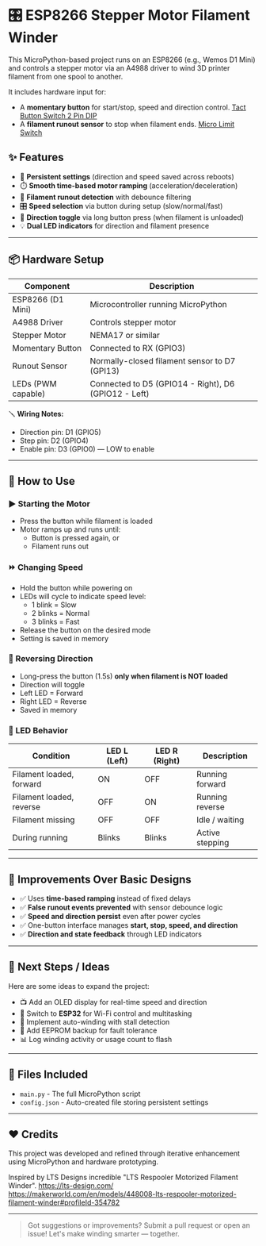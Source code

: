 # 🎛️ ESP8266 Stepper Motor Filament Winder

This MicroPython-based project runs on an ESP8266 (e.g., Wemos D1 Mini) and controls a stepper motor via an A4988 driver to wind 3D printer filament from one spool to another.

It includes hardware input for:
- A **momentary button** for start/stop, speed and direction control. [Tact Button Switch 2 Pin DIP](https://amzn.eu/d/8XbbaUR)
- A **filament runout sensor** to stop when filament ends. [Micro Limit Switch](https://amzn.eu/d/gJHNqDW)

## ✨ Features

- 🧠 **Persistent settings** (direction and speed saved across reboots)
- ⏱️ **Smooth time-based motor ramping** (acceleration/deceleration)
- 🧵 **Filament runout detection** with debounce filtering
- 🎛️ **Speed selection** via button during setup (slow/normal/fast)
- 🔁 **Direction toggle** via long button press (when filament is unloaded)
- 💡 **Dual LED indicators** for direction and filament presence

---

## 📦 Hardware Setup

| Component            | Description                        |
|---------------------|------------------------------------|
| ESP8266 (D1 Mini)    | Microcontroller running MicroPython |
| A4988 Driver        | Controls stepper motor             |
| Stepper Motor       | NEMA17 or similar                  |
| Momentary Button    | Connected to RX (GPIO3)          |
| Runout Sensor       | Normally-closed filament sensor to D7 (GPI13) |
| LEDs (PWM capable)  | Connected to D5 (GPIO14 - Right), D6 (GPIO12 - Left) |

🪛 **Wiring Notes:**
- Direction pin: D1 (GPIO5)
- Step pin: D2 (GPIO4)
- Enable pin: D3 (GPIO0) — LOW to enable

---

## 🔧 How to Use

### ▶️ Starting the Motor
- Press the button while filament is loaded
- Motor ramps up and runs until:
  - Button is pressed again, or
  - Filament runs out

### ⏩ Changing Speed
- Hold the button while powering on
- LEDs will cycle to indicate speed level:
  - 1 blink = Slow
  - 2 blinks = Normal
  - 3 blinks = Fast
- Release the button on the desired mode
- Setting is saved in memory

### 🔁 Reversing Direction
- Long-press the button (1.5s) **only when filament is NOT loaded**
- Direction will toggle
- Left LED = Forward
- Right LED = Reverse
- Saved in memory

### 🔦 LED Behavior

| Condition                | LED L (Left) | LED R (Right) | Description         |
|-------------------------|--------------|----------------|---------------------|
| Filament loaded, forward | ON           | OFF           | Running forward     |
| Filament loaded, reverse | OFF          | ON            | Running reverse     |
| Filament missing         | OFF          | OFF           | Idle / waiting      |
| During running           | Blinks       | Blinks        | Active stepping     |

---

## 🧠 Improvements Over Basic Designs

- ✅ Uses **time-based ramping** instead of fixed delays
- ✅ **False runout events prevented** with sensor debounce logic
- ✅ **Speed and direction persist** even after power cycles
- ✅ One-button interface manages **start, stop, speed, and direction**
- ✅ **Direction and state feedback** through LED indicators

---

## 🚧 Next Steps / Ideas

Here are some ideas to expand the project:
- 📺 Add an OLED display for real-time speed and direction
- 📶 Switch to **ESP32** for Wi-Fi control and multitasking
- 🔁 Implement auto-winding with stall detection
- 🧠 Add EEPROM backup for fault tolerance
- 📊 Log winding activity or usage count to flash

---

## 📁 Files Included

- `main.py` - The full MicroPython script
- `config.json` - Auto-created file storing persistent settings

---

## ❤️ Credits

This project was developed and refined through iterative enhancement using MicroPython and hardware prototyping.

Inspired by LTS Designs incredible "LTS Respooler Motorized Filament Winder".
https://lts-design.com/
https://makerworld.com/en/models/448008-lts-respooler-motorized-filament-winder#profileId-354782

---

> Got suggestions or improvements? Submit a pull request or open an issue! Let's make winding smarter — together.
